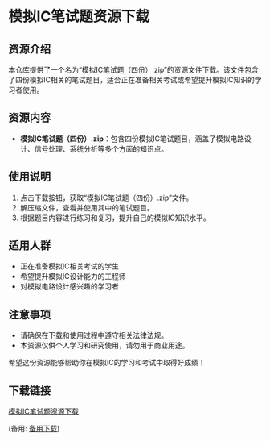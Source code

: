 # 模拟IC笔试题资源下载

## 资源介绍

本仓库提供了一个名为“模拟IC笔试题（四份）.zip”的资源文件下载。该文件包含了四份模拟IC相关的笔试题目，适合正在准备相关考试或希望提升模拟IC知识的学习者使用。

## 资源内容

- **模拟IC笔试题（四份）.zip**：包含四份模拟IC笔试题目，涵盖了模拟电路设计、信号处理、系统分析等多个方面的知识点。

## 使用说明

1. 点击下载按钮，获取“模拟IC笔试题（四份）.zip”文件。
2. 解压缩文件，查看并使用其中的笔试题目。
3. 根据题目内容进行练习和复习，提升自己的模拟IC知识水平。

## 适用人群

- 正在准备模拟IC相关考试的学生
- 希望提升模拟IC设计能力的工程师
- 对模拟电路设计感兴趣的学习者

## 注意事项

- 请确保在下载和使用过程中遵守相关法律法规。
- 本资源仅供个人学习和研究使用，请勿用于商业用途。

希望这份资源能够帮助你在模拟IC的学习和考试中取得好成绩！

## 下载链接
[模拟IC笔试题资源下载](https://pan.quark.cn/s/65067eb86219) 

(备用: [备用下载](https://pan.baidu.com/s/1t1eTEiYkC4kxWhJMoN0sXg?pwd=1234))
